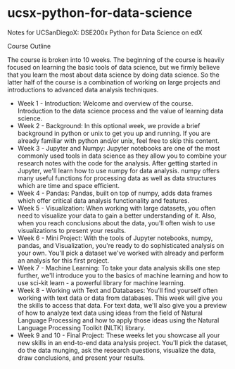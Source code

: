 # ucsx-python-for-data-science
Notes for UCSanDiegoX: DSE200x Python for Data Science on edX

Course Outline

The course is broken into 10 weeks.  The beginning of the course is heavily focused on learning the basic tools of data science, but we firmly believe that you learn the most about data science by doing data science.  So the latter half of the course is a combination of working on large projects and introductions to advanced data analysis techniques.

- Week 1 - Introduction:  Welcome and overview of the course.  Introduction to the data science process and the value of learning data science.
- Week 2 - Background:  In this optional week, we provide a brief background in python or unix to get you up and running.  If you are already familiar with python and/or unix, feel free to skip this content.
- Week 3 - Jupyter and Numpy:  Jupyter notebooks are one of the most commonly used tools in data science as they allow you to combine your research notes with the code for the analysis.  After getting started in Jupyter, we'll learn how to use numpy for data analysis.  numpy offers many useful functions for processing data as well as data structures which are time and space efficient.
- Week 4 - Pandas:  Pandas, built on top of numpy,  adds data frames which offer critical data analysis functionality and features.
- Week 5 - Visualization:  When working with large datasets, you often need to visualize your data to gain a better understanding of it. Also, when you reach conclusions about the data, you'll often wish to use visualizations to present your results.
- Week 6 - Mini Project:  With the tools of Jupyter notebooks, numpy, pandas, and Visualization, you're ready to do sophisticated analysis on your own.  You'll pick a dataset we've worked with already and perform an analysis for this first project.
- Week 7 - Machine Learning:  To take your data analysis skills one step further, we'll introduce you to the basics of machine learning and how to use sci-kit learn - a powerful library for machine learning.
- Week 8 - Working with Text and Databases:  You'll find yourself often working with text data or data from databases.  This week will give you the skills to access that data.  For text data, we'll also give you a preview of how to analyze text data using ideas from the field of Natural Language Processing and how to apply those ideas using the Natural Language Processing Toolkit (NLTK) library.
- Week 9 and 10 - Final Project:  These weeks let you showcase all your new skills in an end-to-end data analysis project.  You'll pick the dataset, do the data munging, ask the research questions, visualize the data, draw conclusions, and present your results. 
